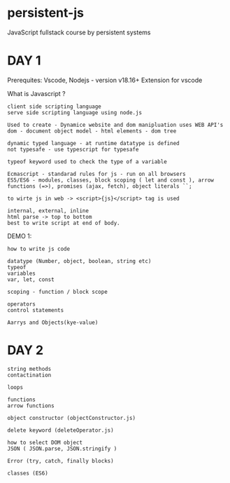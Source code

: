 # persistent-js

JavaScript fullstack course by persistent systems

# DAY 1

Prerequites:
Vscode, Nodejs - version v18.16+
Extension for vscode

What is Javascript ?

    client side scripting language
    serve side scripting language using node.js

    Used to create - Dynamice website and dom manipluation uses WEB API's
    dom - document object model - html elements - dom tree

    dynamic typed language - at runtime datatype is defined
    not typesafe - use typescript for typesafe

    typeof keyword used to check the type of a variable

    Ecmascript - standarad rules for js - run on all browsers
    ES5/ES6 - modules, classes, block scoping ( let and const ), arrow functions (=>), promises (ajax, fetch), object literals ``;

    to wirte js in web -> <script>{js}</script> tag is used

    internal, external, inline
    html parse -> top to bottom
    best to write script at end of body.

DEMO 1:

    how to write js code

    datatype (Number, object, boolean, string etc)
    typeof
    variables
    var, let, const

    scoping - function / block scope

    operators
    control statements

    Aarrys and Objects(kye-value)

# DAY 2

    string methods
    contactination

    loops

    functions
    arrow functions

    object constructor (objectConstructor.js)

    delete keyword (deleteOperator.js)

    how to select DOM object
    JSON ( JSON.parse, JSON.stringify )

    Error (try, catch, finally blocks)

    classes (ES6)
